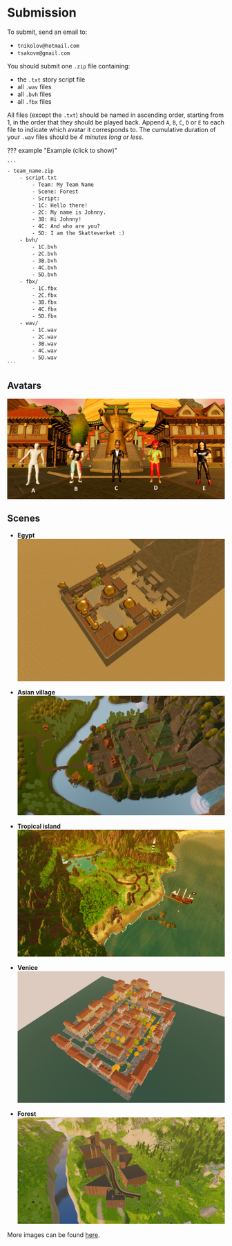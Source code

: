 # Submission
To submit, send an email to:

- `tnikolov@hotmail.com`
- `tsakovm@gmail.com`

You should submit one `.zip` file containing:

- the `.txt` story script file
- all `.wav` files
- all `.bvh` files
- all `.fbx` files

All files (except the `.txt`) should be named in ascending order, starting from 1, in the order that they should be played back. Append `A`, `B`, `C`, `D` or `E` to each file to indicate which avatar it corresponds to. The cumulative duration of your `.wav` files should be *4 minutes long or less*.

??? example "Example (click to show)"

    ```
    - team_name.zip
        - script.txt
            - Team: My Team Name
            - Scene: Forest
            - Script:
            - 1C: Hello there!
            - 2C: My name is Johnny.
            - 3B: Hi Johnny!
            - 4C: And who are you?
            - 5D: I am the Skatteverket :)
        - bvh/
            - 1C.bvh
            - 2C.bvh
            - 3B.bvh
            - 4C.bvh
            - 5D.bvh
        - fbx/
            - 1C.fbx
            - 2C.fbx
            - 3B.fbx
            - 4C.fbx
            - 5D.fbx
        - wav/
            - 1C.wav
            - 2C.wav
            - 3B.wav
            - 4C.wav
            - 5D.wav
    ```

## Avatars

![](./assets/images/avatars.png)

## Scenes

<div class="grid cards" markdown>

- **Egypt**
  ![](./assets/images/Egypt2.png)

- **Asian village**
  ![](./assets/images/AsianVillage2.png)

- **Tropical island**
  ![](./assets/images/Tropical2.png)

- **Venice**
  ![](./assets/images/Venice2.png)

- **Forest**
  ![](./assets/images/ForestLevel2.png)

</div>

More images can be found [here](https://github.com/TeoNikolov/wasp-ss-assignment/blob/main/docs/assets/images/).
